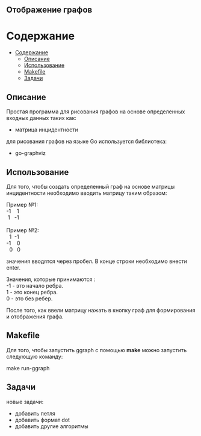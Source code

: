 ## Отображение графов

# Содержание
- [Содержание](#содержание)
  - [Описание](#описание)
  - [Использование](#использование)
  - [Makefile](#makefile)
  - [Задачи](#задачи)
  
## Описание
Простая программа для рисования графов на основе определенных входных данных таких как:
- матрица инцидентности

для рисования графов на языке Go используется библиотека:
- go-graphviz

## Использование
Для того, чтобы создать определенный граф на основе матрицы инцидентности необходимо вводить
матрицу таким образом:

Пример №1: <br />
     -1 &nbsp;&nbsp; 1 <br />
&nbsp;1 &nbsp;      -1 <br />
<br />
Пример №2: <br />
&nbsp; 1 &nbsp;-1 <br />
      -1 &nbsp;&nbsp; 0 <br />
&nbsp; 0 &nbsp; 0 <br />

значения вводятся через пробел. В конце строки необходимо внести enter.

Значения, которые принимаются :  <br />
-1 - это начало ребра.  <br />
 1 - это конец ребра. <br />
 0 - это без ребер.  <br />

После того, как ввели матрицу нажать в кнопку граф для формирования и отображения графа. 

## Makefile
Для того, чтобы запустить ggraph с помощью <b>make</b> можно запустить следующую команду: <br/>

make run-ggraph

## Задачи
новые задачи:
- добавить петля
- добавить формат dot
- добавить другие алгоритмы
